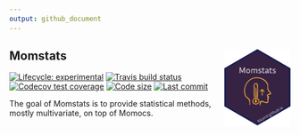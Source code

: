 ```yaml
---
output: github_document
---
```


<!-- README.md is generated from README.Rmd. Please edit that file -->



## Momstats <a href='http://momx.github.io/Momstats'><img src='man/figures/logo.png' align="right" height="139" /></a>

<!-- badges: start -->
[![Lifecycle: experimental](https://img.shields.io/badge/lifecycle-experimental-orange.svg)](https://www.tidyverse.org/lifecycle/#experimental)
[![Travis build status](https://travis-ci.com/MomX/Momstats.svg?branch=master)](https://travis-ci.com/MomX/Momstats)
[![Codecov test coverage](https://codecov.io/gh/MomX/Momstats/branch/master/graph/badge.svg)](https://codecov.io/gh/MomX/Momstats?branch=master)
[![Code size](https://img.shields.io/github/languages/code-size/MomX/Momocs.svg)](https://github.com/MomX/Momstats)
[![Last commit](https://img.shields.io/github/last-commit/MomX/Momstats.svg)](https://github.com/MomX/Momstats/commits/master)
<!-- uncomment when on CRAN
[![CRAN status](https://www.r-pkg.org/badges/version/Momstats)](https://CRAN.R-project.org/package=Momstats)
![CRAN downloads last month](http://cranlogs.r-pkg.org/badges/Momstats) ![CRAN downloads grand total](http://cranlogs.r-pkg.org/badges/grand-total/Momstats)
-->

<!-- badges: end -->

The goal of Momstats is to provide statistical methods, mostly multivariate, on top of Momocs.
